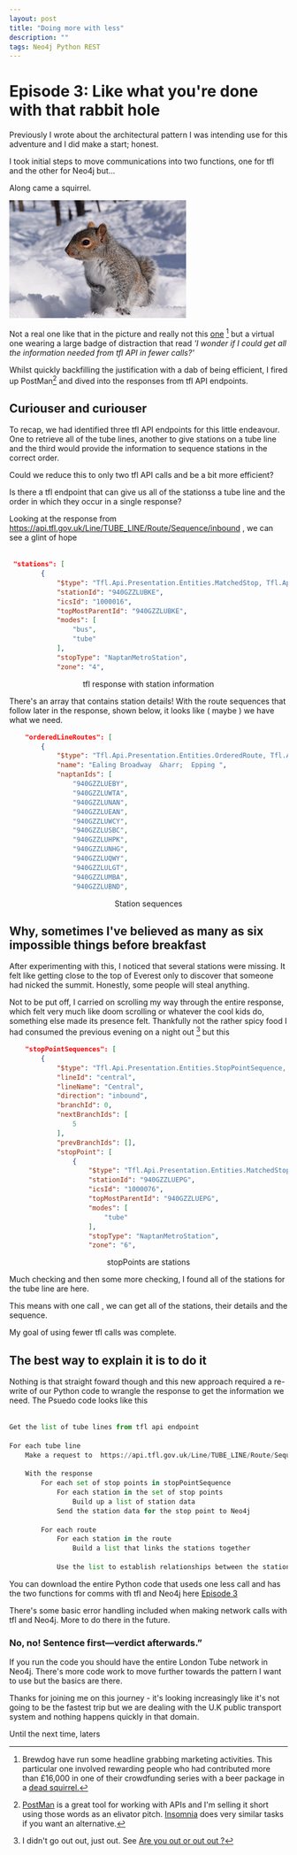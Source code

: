 ```yaml
---
layout: post
title: "Doing more with less"
description: ""
tags: Neo4j Python REST
---
```


# Episode 3: Like what you're done with that rabbit hole

Previously I wrote about the architectural pattern I was intending use for this adventure and I did make a start; honest.

I took initial steps to move communications into two functions, one for tfl and the other for Neo4j but...

Along came a squirrel.

![Gosh it's cute](/img/tflTube/squirrel_snow.jpg)

Not a real one like that in the picture and really not this [one](https://www.independent.co.uk/life-style/food-and-drink/brewdog-worlds-strongest-beer-squirrel-bottle-the-end-of-history-a7436201.html) [^1] but a virtual one wearing a large badge of distraction that read _'I wonder if I could get all the information needed from tfl API in fewer calls?'_

Whilst quickly backfilling the justification with a dab of being efficient, I fired up PostMan[^2] and dived into the responses from tfl API endpoints.

## Curiouser and curiouser

To recap, we had identified three tfl API endpoints for this little endeavour. One to retrieve all of the tube lines, another to give stations on a tube line and the third would provide the information to sequence stations in the correct order.

Could we reduce this to only two tfl API calls and be a bit more efficient?

Is there a tfl endpoint that can give us all of the stationss a tube line and the order in which they occur in a single response?

Looking at the response from <https://api.tfl.gov.uk/Line/TUBE_LINE/Route/Sequence/inbound> , we can see a glint of hope

```json

 "stations": [
        {
            "$type": "Tfl.Api.Presentation.Entities.MatchedStop, Tfl.Api.Presentation.Entities",
            "stationId": "940GZZLUBKE",
            "icsId": "1000016",
            "topMostParentId": "940GZZLUBKE",
            "modes": [
                "bus",
                "tube"
            ],
            "stopType": "NaptanMetroStation",
            "zone": "4",

```

<p style="text-align: center;">tfl response with station information</p>

There's an array that contains station details! With the route sequences that follow later in the response, shown below, it looks like ( maybe ) we have what we need.

```json
    "orderedLineRoutes": [
        {
            "$type": "Tfl.Api.Presentation.Entities.OrderedRoute, Tfl.Api.Presentation.Entities",
            "name": "Ealing Broadway  &harr;  Epping ",
            "naptanIds": [
                "940GZZLUEBY",
                "940GZZLUWTA",
                "940GZZLUNAN",
                "940GZZLUEAN",
                "940GZZLUWCY",
                "940GZZLUSBC",
                "940GZZLUHPK",
                "940GZZLUNHG",
                "940GZZLUQWY",
                "940GZZLULGT",
                "940GZZLUMBA",
                "940GZZLUBND",
```

<p style="text-align: center;"> Station sequences</p>

## Why, sometimes I've believed as many as six impossible things before breakfast

After experimenting with this, I noticed that several stations were missing. It felt like getting close to the top of Everest only to discover that someone had nicked the summit. Honestly, some people will steal anything.

Not to be put off, I carried on scrolling my way through the entire response, which felt very much like doom scrolling or whatever the cool kids do, something else made its presence felt. Thankfully not the rather spicy food I had consumed the previous evening on a night out [^3] but this

```json
    "stopPointSequences": [
        {
            "$type": "Tfl.Api.Presentation.Entities.StopPointSequence, Tfl.Api.Presentation.Entities",
            "lineId": "central",
            "lineName": "Central",
            "direction": "inbound",
            "branchId": 0,
            "nextBranchIds": [
                5
            ],
            "prevBranchIds": [],
            "stopPoint": [
                {
                    "$type": "Tfl.Api.Presentation.Entities.MatchedStop, Tfl.Api.Presentation.Entities",
                    "stationId": "940GZZLUEPG",
                    "icsId": "1000076",
                    "topMostParentId": "940GZZLUEPG",
                    "modes": [
                        "tube"
                    ],
                    "stopType": "NaptanMetroStation",
                    "zone": "6",
```

<p style="text-align: center;"> stopPoints are stations</p>

Much checking and then some more checking, I found all of the stations for the tube line are here.

This means with one call , we can get all of the stations, their details and the sequence.

My goal of using fewer tfl calls was complete.

## The best way to explain it is to do it

Nothing is that straight foward though and this new approach required a re-write of our Python code to wrangle the response to get the information we need. The Psuedo code looks like this

```Python

Get the list of tube lines from tfl api endpoint

For each tube line
    Make a request to  https://api.tfl.gov.uk/Line/TUBE_LINE/Route/Sequence/inbound

    With the response
        For each set of stop points in stopPointSequence
            For each station in the set of stop points
                Build up a list of station data
            Send the station data for the stop point to Neo4j

        For each route
            For each station in the route
                Build a list that links the stations together

            Use the list to establish relationships between the stations in Neo4j

```

You can download the entire Python code that useds one less call and has the two functions for comms with tfl and Neo4j here [Episode 3](/code/2023-10-13_code.py)

There's some basic error handling included when making network calls with tfl and Neo4j. More to do there in the future.

### No, no! Sentence first—verdict afterwards.”

If you run the code you should have the entire London Tube network in Neo4j. There's more code work to move further towards the pattern I want to use but the basics are there.

Thanks for joining me on this journey - it's looking increasingly like it's not going to be the fastest trip but we are dealing with the U.K public transport system and nothing happens quickly in that domain.

Until the next time, laters

[^1]: Brewdog have run some headline grabbing marketing activities. This particular one involved rewarding people who had contributed more than £16,000 in one of their crowdfunding series with a beer package in a [dead squirrel.](https://www.independent.co.uk/life-style/food-and-drink/brewdog-worlds-strongest-beer-squirrel-bottle-the-end-of-history-a7436201.html)
[^2]: [PostMan](https://www.postman.com) is a great tool for working with APIs and I'm selling it short using those words as an elivator pitch. [Insomnia](https://insomnia.rest) does very similar tasks if you want an alternative.
[^3]: I didn't go out out, just out. See [Are you out or out out ?](https://youtu.be/Q5k8Su_ek2k?si=wnlduzmi55bMejjL)
